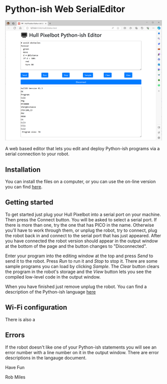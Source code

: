 # Python-ish Web SerialEditor
![image of the editor in use](images/editor.png)

A web based editor that lets you edit and deploy Python-ish programs via a serial connection to your robot.
## Installation
You can install the files on a computer, or you can use the on-line version you can find [here](http://hullpixelbot.com/Python-ish).
## Getting started
To get started just plug your Hull Pixelbot into a serial port on your machine. Then press the Connect button. You will be asked to select a serial port. If there is more than one, try the one that has PICO in the name. Otherwise you'll have to work through them, or unplug the robot, try to connect, plug the robot back in and connect to the serial port that has just appeared. After you have connected the robot version should appear in the output window at the bottom of the page and the button changes to "Disconnected".

Enter your program into the editing window at the top and press *Send* to send it to the robot. Press *Run* to run it and *Stop* to stop it. There are some sample programs you can load by clicking *Sample*. The *Clear* button clears the program in the robot's storage and the *View* button lets you see the compiled low-level code in the output window.

When you have finished just remove unplug the robot. 
You can find a description of the Python-ish language [here](https://github.com/HullPixelbot/Documentation)
## Wi-Fi configuration
There is also a 


##  Errors
If the robot doesn't like one of your Python-ish statements you will see an error number with a line number on it in the output window. There are error descriptions in the langauge document.


Have Fun

Rob Miles